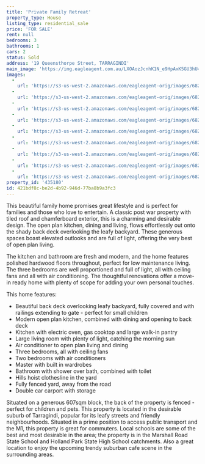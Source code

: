 ```yaml
---
title: 'Private Family Retreat'
property_type: House
listing_type: residential_sale
price: 'FOR SALE'
rent: null
bedrooms: 3
bathrooms: 1
cars: 2
status: Sold
address: '19 Queensthorpe Street, TARRAGINDI'
main_image: 'https://img.eagleagent.com.au/LXOAozJcnhK1N_e9HpAxK5GU3hU=/1280x854/smart/https://s3-us-west-2.amazonaws.com/eagleagent-orig/images/6821394/126030426-image-M.jpg'
images:
  -
    url: 'https://s3-us-west-2.amazonaws.com/eagleagent-orig/images/6821402/126030426-image-H.jpg'
  -
    url: 'https://s3-us-west-2.amazonaws.com/eagleagent-orig/images/6821401/126030426-image-G.jpg'
  -
    url: 'https://s3-us-west-2.amazonaws.com/eagleagent-orig/images/6821400/126030426-image-F.jpg'
  -
    url: 'https://s3-us-west-2.amazonaws.com/eagleagent-orig/images/6821399/126030426-image-E.jpg'
  -
    url: 'https://s3-us-west-2.amazonaws.com/eagleagent-orig/images/6821398/126030426-image-D.jpg'
  -
    url: 'https://s3-us-west-2.amazonaws.com/eagleagent-orig/images/6821397/126030426-image-C.jpg'
  -
    url: 'https://s3-us-west-2.amazonaws.com/eagleagent-orig/images/6821396/126030426-image-B.jpg'
  -
    url: 'https://s3-us-west-2.amazonaws.com/eagleagent-orig/images/6821395/126030426-image-A.jpg'
  -
    url: 'https://s3-us-west-2.amazonaws.com/eagleagent-orig/images/6821394/126030426-image-M.jpg'
property_id: '435180'
id: 421bdf8c-be2d-4b92-946d-77ba8b9a3fc3
---
```

This beautiful family home promises great lifestyle and is perfect for families and those who love to entertain. A classic post war property with tiled roof and chamferboard exterior, this is a charming and desirable design. The open plan kitchen, dining and living, flows effortlessly out onto the shady back deck overlooking the leafy backyard. These generous spaces boast elevated outlooks and are full of light, offering the very best of open plan living.

The kitchen and bathroom are fresh and modern, and the home features polished hardwood floors throughout, perfect for low maintenance living. The three bedrooms are well proportioned and full of light, all with ceiling fans and all with air conditioning. The thoughtful renovations offer a move-in ready home with plenty of scope for adding your own personal touches.

This home features:

*  Beautiful back deck overlooking leafy backyard, fully covered and with railings extending to gate - perfect for small children
*  Modern open plan kitchen, combined with dining and opening to back deck
*  Kitchen with electric oven, gas cooktop and large walk-in pantry
*  Large living room with plenty of light, catching the morning sun
*  Air conditioner to open plan living and dining
*  Three bedrooms, all with ceiling fans
*  Two bedrooms with air conditioners
*  Master with built in wardrobes
*  Bathroom with shower over bath, combined with toilet
*  Hills hoist clothesline in the yard
*  Fully fenced yard, away from the road
*  Double car carport with storage

Situated on a generous 607sqm block, the back of the property is fenced - perfect for children and pets. This property is located in the desirable suburb of Tarragindi, popular for its leafy streets and friendly neighbourhoods. Situated in a prime position to access public transport and the M1, this property is great for commuters. Local schools are some of the best and most desirable in the area; the property is in the Marshall Road State School and Holland Park State High School catchments. Also a great location to enjoy the upcoming trendy suburban cafe scene in the surrounding areas.